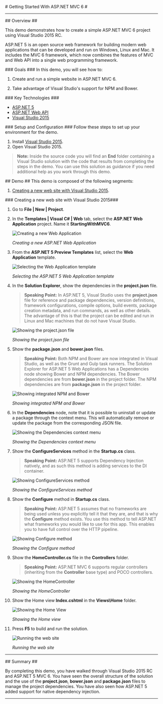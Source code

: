 <a name="title" />
# Getting Started With ASP.NET MVC 6 #

---
<a name="Overview" />
## Overview ##

This demo demonstrates how to create a simple ASP.NET MVC 6 project using Visual Studio 2015 RC.

ASP.NET 5 is an open source web framework for building modern web applications that can be developed and run on Windows, Linux and Mac. It includes the MVC 6 framework, which now combines the features of MVC and Web API into a single web programming framework.


<a id="goals" />
### Goals ###
In this demo, you will see how to:

1. Create and run a simple website in ASP.NET MVC 6.

1. Take advantage of Visual Studio's support for NPM and Bower.

<a name="technologies" />
### Key Technologies ###

- [ASP.NET 5][1]
- [ASP.NET Web API][2]
- [Visual Studio 2015][3]

[1]: http://www.asp.net/vnext
[2]: http://www.asp.net/web-api
[3]: https://www.visualstudio.com/

<a name="Setup" />
### Setup and Configuration ###
Follow these steps to set up your environment for the demo.

1. Install [Visual Studio 2015](https://www.visualstudio.com/).
1. Open Visual Studio 2015.


> **Note:** Inside the source code you will find an **End** folder containing a Visual Studio solution with the code that results from completing the steps in the demo. You can use this solution as guidance if you need additional help as you work through this demo.

<a name="Demo" />
## Demo ##
This demo is composed of the following segments:

1. [Creating a new web site with Visual Studio 2015](#segment1).

<a name="segment1" />
### Creating a new web site with Visual Studio 2015###

1. Go to **File | New | Project**.

1. In the **Templates | Visual C# | Web** tab, select the **ASP.NET Web Application** project. Name it **StartingWithMVC6**.

	![Creating a new Web Application](images/create-new-web-application.png?raw=true "Creating a new Web Application")

	_Creating a new ASP.NET Web Application_

1. From the **ASP.NET 5 Preview Templates** list, select the **Web Application** template.

	![Selecting the Web Application template](images/selecting-web-site-template.png?raw=true "Selecting the Web Application template")

	_Selecting the ASP.NET 5 Web Application template_

1. In the **Solution Explorer**, show the dependencies in the **project.json** file.

	>	**Speaking Point:** In ASP.NET 5, Visual Studio uses the **project.json** file for reference and package dependencies, version definitions, framework configurations, compile options, build events, package creation metadata, and run commands, as well as other details. The advantage of this is that the project can be edited and run in Linux and Mac machines that do not have Visual Studio.

	![Showing the project.json file](images/project-json-file.png?raw=true "Showing the project.json")

	_Showing the project.json file_

1. Show the **package.json** and **bower.json** files.

	>	**Speaking Point:** Both NPM and Bower are now integrated in Visual Studio, as well as the Grunt and Gulp task runners. The Solution Explorer for ASP.NET 5 Web Applications has a Dependencies node showing Bower and NPM dependencies. The Bower dependencies are from **bower.json** in the project folder. The NPM dependencies are from **package.json** in the project folder.

	![Showing integrated NPM and Bower](images/Showing-NPM-and-Bower-integrated.png?raw=true "Showing NPM and Bower integrated")

	_Showing integrated NPM and Bower_

1. In the **Dependencies** node, note that it is possible to uninstall or update a package through the context menu. This will automatically remove or update the package from the corresponding JSON file.

	![Showing the Dependencies context menu](images/dependencies-context-command.png?raw=true "Showing Dependencies context command")

	_Showing the Dependencies context menu_

1. Show the **ConfigureServices** method in the **Startup.cs** class.

	>	**Speaking Point:** ASP.NET 5 supports Dependency Injection natively, and as such this method is adding services to the DI container.

	![Showing ConfigureServices method](images/configureservices-method.png?raw=true "Showing ConfigureServices method")

	_Showing the ConfigureServices method_

1. Show the **Configure** method in **Startup.cs** class.

	>	**Speaking Point:** ASP.NET 5 assumes that no frameworks are being used unless you explicitly tell it that they are, and that is why the **Configure** method exists. You use this method to tell ASP.NET what frameworks you would like to use for this app. This enables you to have full control over the HTTP pipeline.

	![Showing Configure method](images/configure-method.png?raw=true "Showing Configure method")

	_Showing the Configure method_

1. Show the **HomeController.cs** file in the **Controllers** folder.

	>	**Speaking Point:** ASP.NET MVC 6 supports regular controllers (inheriting from the **Controller** base type) and POCO controllers.

	![Showing the HomeController](images/homecontroller.png?raw=true "Showing the HomeController")

	_Showing the HomeController_

1. Show the Home view **Index.cshtml** in the **Views\Home** folder.

	![Showing the Home View](images/homeview.png?raw=true "Showing the Home View")

	_Showing the Home view_

1. Press **F5** to build and run the solution.

	![Running the web site](images/running-the-web-site.png?raw=true "Running the web site")

	_Running the web site_

---

<a name="summary" />
## Summary ##

By completing this demo, you have walked through Visual Studio 2015 RC and ASP.NET 5 MVC 6. You have seen the overall structure of the solution and the use of the **project.json**, **bower.json** and **package.json** files to manage the project dependencies. You have also seen how ASP.NET 5 added support for native dependency injection.

---

